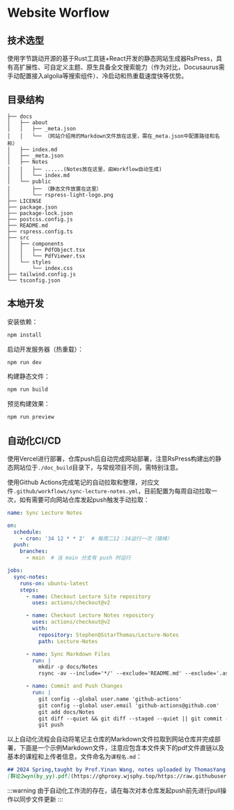 # Website Worflow

## 技术选型

使用字节跳动开源的基于Rust工具链+React开发的静态网站生成器RsPress，具有高扩展性、可自定义主题、原生具备全文搜索能力（作为对比，Docusaurus需手动配置接入algolia等搜索组件）、冷启动和热重载速度快等优势。

## 目录结构

```
├── docs
│   ├── about
│   │   ├── _meta.json
│   │   └── （网站介绍用的Markdown文件放在这里，需在_meta.json中配置路径和名称）
│   ├── index.md
│   ├── _meta.json
│   ├── Notes
│   │   ├── ......(Notes放在这里，由Workflow自动生成)
│   │   └── index.md
│   └── public
│       ├── （静态文件放置在这里）
│       └── rspress-light-logo.png
├── LICENSE
├── package.json
├── package-lock.json
├── postcss.config.js
├── README.md
├── rspress.config.ts
├── src
│   ├── components
│   │   ├── PdfObject.tsx
│   │   └── PdfViewer.tsx
│   └── styles
│       └── index.css
├── tailwind.config.js
└── tsconfig.json

```

## 本地开发

安装依赖：

```bash
npm install
```

启动开发服务器（热重载）：

```bash
npm run dev
```

构建静态文件：
```bash
npm run build
```

预览构建效果：
```bash
npm run preview
```

## 自动化CI/CD

使用Vercel进行部署，仓库push后自动完成网站部署，注意RsPress构建出的静态网站位于`./doc_build`目录下，与常规项目不同，需特别注意。

使用Github Actions完成笔记的自动拉取和整理，对应文件`.github/workflows/sync-lecture-notes.yml`，目前配置为每周自动拉取一次，如有需要可向网站仓库发起push触发手动拉取：

```yaml
name: Sync Lecture Notes

on:
  schedule:
    - cron: '34 12 * * 2'  # 每周二12：34运行一次（错峰）
  push:
    branches:
      - main  # 当 main 分支有 push 时运行

jobs:
  sync-notes:
    runs-on: ubuntu-latest
    steps:
      - name: Checkout Lecture Site repository
        uses: actions/checkout@v2

      - name: Checkout Lecture Notes repository
        uses: actions/checkout@v2
        with:
          repository: StephenQSstarThomas/Lecture-Notes
          path: Lecture-Notes

      - name: Sync Markdown Files
        run: |
          mkdir -p docs/Notes
          rsync -av --include='*/' --exclude='README.md' --exclude='.assets/*' --include='*.md'  --exclude='*' Lecture-Notes/ docs/Notes/

      - name: Commit and Push Changes
        run: |
          git config --global user.name 'github-actions'
          git config --global user.email 'github-actions@github.com'
          git add docs/Notes
          git diff --quiet && git diff --staged --quiet || git commit -m "Sync Lecture Notes"
          git push
```

以上自动化流程会自动将笔记主仓库的Markdown文件拉取到网站仓库并完成部署，下面是一个示例Markdown文件，注意应包含本文件夹下的pdf文件直链以及基本的课程和上传者信息，文件命名为`课程名.md`：

```markdown
## 2024 Spring,taught by Prof.Yinan Wang, notes uploaded by ThomasYang
[群论2wyn(by_yy).pdf](https://ghproxy.wjsphy.top/https://raw.githubusercontent.com/StephenQSstarThomas/Lecture-Notes/main/群论2/群论2wyn(by_yy).pdf)
```

:::warning
由于自动化工作流的存在，请在每次对本仓库发起push前先进行pull操作以同步文件更新
:::